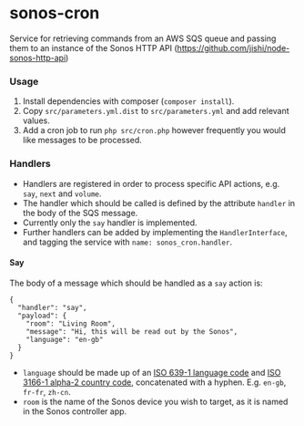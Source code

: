# sonos-cron
Service for retrieving commands from an AWS SQS queue and passing them to an instance of the Sonos HTTP API (https://github.com/jishi/node-sonos-http-api)

### Usage

1. Install dependencies with composer (`composer install`).
2. Copy `src/parameters.yml.dist` to `src/parameters.yml` and add relevant values.
3. Add a cron job to run `php src/cron.php` however frequently you would like messages to be processed.

### Handlers
 - Handlers are registered in order to process specific API actions, e.g. `say`, `next` and `volume`.
 - The handler which should be called is defined by the attribute `handler` in the body of the SQS message.
 - Currently only the `say` handler is implemented.
 - Further handlers can be added by implementing the `HandlerInterface`, and tagging the service with `name: sonos_cron.handler`.

#### Say
The body of a message which should be handled as a `say` action is:
```
{
  "handler": "say",
  "payload": {
    "room": "Living Room",
    "message": "Hi, this will be read out by the Sonos",
    "language": "en-gb"
  }
}
```
 - `language` should be made up of an [ISO 639-1 language code](https://en.wikipedia.org/wiki/List_of_ISO_639-1_codes) and [ISO 3166-1 alpha-2 country code](https://en.wikipedia.org/wiki/ISO_3166-1_alpha-2#Officially_assigned_code_elements), concatenated with a hyphen. E.g. `en-gb`, `fr-fr`, `zh-cn`.
 - `room` is the name of the Sonos device you wish to target, as it is named in the Sonos controller app.
